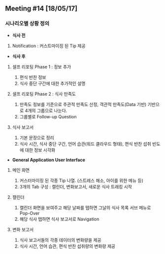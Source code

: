 ## Meeting #14 [18/05/17]
### 시나리오별 상황 정의

- **식사 전**

 1. Notification : 커스트마이징 된 Tip 제공

- **식사 후**

 1. 셀프 리포팅 Phase 1 : 정보 추가
 	1. 편식 반찬 정보 
 	2. 식사 중단 구간에 대한 추가적인 설명 

 2. 셀프 리포팅 Phase 2 : 식사 만족도
 	1. 만족도 정보를 기준으로 주관적 만족도 산정, 객관적 만족도(Data 기반) 기반으로 4개의 그룹으로 나눈다.
 	2. 그룹별로 Follow-up Question 

 3. 식사 보고서
 	1. 기본 문장으로 정리
 	2. 식사 시간, 식사 중단 구간, 언어 습관(워드 클라우드 형태), 편식 반찬 섭취 빈도에 대한 정보 시각화

- **General Application User Interface**

 1. 메인 화면
 	1. 커스터마이징 된 각종 Tip 나열. (스트레스 해소, 아이를 위한 메뉴 등)
 	2. 3개의 Tab 구성 : 캘린더, 변화보고서, 새로운 식사 트래킹 시작

 2. 캘린더
 	1. 캘린더 화면을 보여주고 해당 날짜를 탭하면 그날의 식사 목록 서브 메뉴로 Pop-Over
 	2. 해당 식사 탭하면 식사 보고서로 Navigation

 3. 변화 보고서
 	1. 식사 보고서들의 각종 데이터의 변화량을 제공
 	2. 식사 시간, 언어 습관, 편식 반찬 섭취량의 변화량 제공


